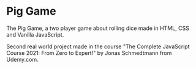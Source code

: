# Pig Game
<p>The Pig Game, a two player game about rolling dice made in HTML, CSS and Vanilla JavaScript.</p>
<p>Second real world project made in the course "The Complete JavaScript Course 2021: From Zero to Expert!" by Jonas Schmedtmann from Udemy.com.</p>
